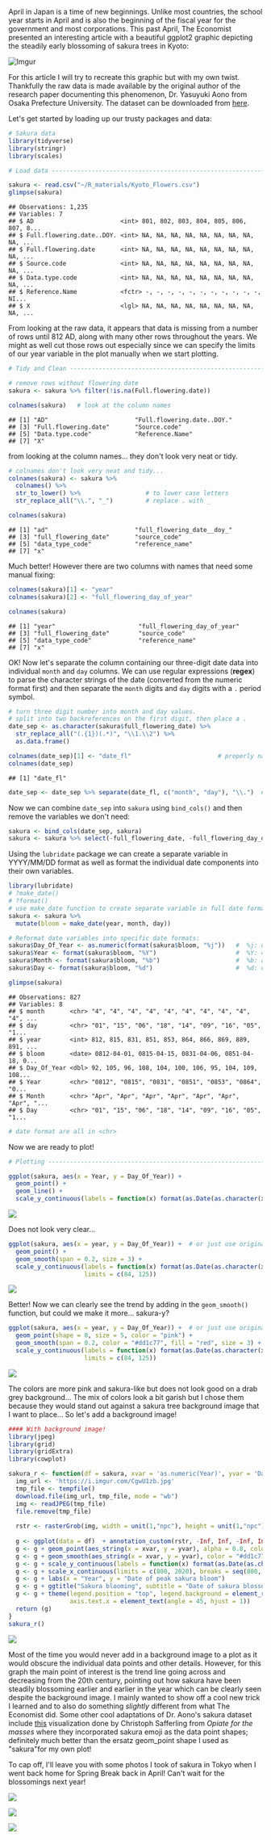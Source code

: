 April in Japan is a time of new beginnings. Unlike most countries, the school year starts in April and is also the beginning of the fiscal year for the government and most corporations. This past April, The Economist presented an interesting article with a beautiful ggplot2 graphic depicting the steadily early blossoming of sakura trees in Kyoto:

![Imgur](https://i.imgur.com/1lGPG0Y.png)

For this article I will try to recreate this graphic but with my own twist. Thankfully the raw data is made available by the original author of the research paper documenting this phenomenon, Dr. Yasuyuki Aono from Osaka Prefecture University. The dataset can be downloaded from [here](http://atmenv.envi.osakafu-u.ac.jp/aono/kyophenotemp4/).

Let's get started by loading up our trusty packages and data:

``` r
# Sakura data
library(tidyverse)
library(stringr)
library(scales)

# Load data ---------------------------------------------------------------

sakura <- read.csv("~/R_materials/Kyoto_Flowers.csv")
glimpse(sakura)
```

    ## Observations: 1,235
    ## Variables: 7
    ## $ AD                        <int> 801, 802, 803, 804, 805, 806, 807, 8...
    ## $ Full.flowering.date..DOY. <int> NA, NA, NA, NA, NA, NA, NA, NA, NA, ...
    ## $ Full.flowering.date       <int> NA, NA, NA, NA, NA, NA, NA, NA, NA, ...
    ## $ Source.code               <int> NA, NA, NA, NA, NA, NA, NA, NA, NA, ...
    ## $ Data.type.code            <int> NA, NA, NA, NA, NA, NA, NA, NA, NA, ...
    ## $ Reference.Name            <fctr> -, -, -, -, -, -, -, -, -, -, -, NI...
    ## $ X                         <lgl> NA, NA, NA, NA, NA, NA, NA, NA, NA, ...

From looking at the raw data, it appears that data is missing from a number of rows until 812 AD, along with many other rows throughout the years. We might as well cut those rows out especially since we can specify the limits of our year variable in the plot manually when we start plotting.

``` r
# Tidy and Clean ----------------------------------------------------------

# remove rows without flowering date
sakura <- sakura %>% filter(!is.na(Full.flowering.date))

colnames(sakura)   # look at the column names
```

    ## [1] "AD"                        "Full.flowering.date..DOY."
    ## [3] "Full.flowering.date"       "Source.code"              
    ## [5] "Data.type.code"            "Reference.Name"           
    ## [7] "X"

from looking at the column names... they don't look very neat or tidy.

``` r
# colnames don't look very neat and tidy...
colnames(sakura) <- sakura %>% 
  colnames() %>% 
  str_to_lower() %>%                  # to lower case letters
  str_replace_all("\\.", "_")         # replace . with _

colnames(sakura)
```

    ## [1] "ad"                        "full_flowering_date__doy_"
    ## [3] "full_flowering_date"       "source_code"              
    ## [5] "data_type_code"            "reference_name"           
    ## [7] "x"

Much better! However there are two columns with names that need some manual fixing:

``` r
colnames(sakura)[1] <- "year"
colnames(sakura)[2] <- "full_flowering_day_of_year"

colnames(sakura)
```

    ## [1] "year"                       "full_flowering_day_of_year"
    ## [3] "full_flowering_date"        "source_code"               
    ## [5] "data_type_code"             "reference_name"            
    ## [7] "x"

OK! Now let's separate the column containing our three-digit date data into individual `month` and `day` columns. We can use regular expressions (**regex**) to parse the character strings of the date (converted from the numeric format first) and then separate the `month` digits and `day` digits with a `.` period symbol.

``` r
# turn three digit number into month and day values.
# split into two backreferences on the first digit, then place a .
date_sep <- as.character(sakura$full_flowering_date) %>% 
  str_replace_all("(.{1})(.*)", "\\1.\\2") %>% 
  as.data.frame()

colnames(date_sep)[1] <- "date_fl"                        # properly name column
colnames(date_sep)
```

    ## [1] "date_fl"

``` r
date_sep <- date_sep %>% separate(date_fl, c("month", "day"), "\\.")  # separate into 'month' and 'day' columns by '.'
```

Now we can combine `date_sep` into `sakura` using `bind_cols()` and then remove the variables we don't need:

``` r
sakura <- bind_cols(date_sep, sakura)   
sakura <- sakura %>% select(-full_flowering_date, -full_flowering_day_of_year, -x, -data_type_code, -reference_name, -source_code)  
```

Using the `lubridate` package we can create a separate variable in YYYY/MM/DD format as well as format the individual date components into their own variables.

``` r
library(lubridate)
# ?make_date()
# ?format()
# use make_date function to create separate variable in full date format
sakura <- sakura %>% 
  mutate(bloom = make_date(year, month, day))

# Reformat date variables into specific date formats:
sakura$Day_Of_Year <- as.numeric(format(sakura$bloom, "%j"))   #  %j: decimal day of the year
sakura$Year <- format(sakura$bloom, "%Y")                      #  %Y: 4 digit year
sakura$Month <- format(sakura$bloom, "%b")                     #  %b: abbreviated month
sakura$Day <- format(sakura$bloom, "%d")                       #  %d: decimal date

glimpse(sakura)
```

    ## Observations: 827
    ## Variables: 8
    ## $ month       <chr> "4", "4", "4", "4", "4", "4", "4", "4", "4", "4", ...
    ## $ day         <chr> "01", "15", "06", "18", "14", "09", "16", "05", "1...
    ## $ year        <int> 812, 815, 831, 851, 853, 864, 866, 869, 889, 891, ...
    ## $ bloom       <date> 0812-04-01, 0815-04-15, 0831-04-06, 0851-04-18, 0...
    ## $ Day_Of_Year <dbl> 92, 105, 96, 108, 104, 100, 106, 95, 104, 109, 108...
    ## $ Year        <chr> "0812", "0815", "0831", "0851", "0853", "0864", "0...
    ## $ Month       <chr> "Apr", "Apr", "Apr", "Apr", "Apr", "Apr", "Apr", "...
    ## $ Day         <chr> "01", "15", "06", "18", "14", "09", "16", "05", "1...

``` r
# date format are all in <chr>
```

Now we are ready to plot!

``` r
# Plotting ----------------------------------------------------------------

ggplot(sakura, aes(x = Year, y = Day_Of_Year)) +
  geom_point() +
  geom_line() +
  scale_y_continuous(labels = function(x) format(as.Date(as.character(x), "%j"), "%d-%b"))
```

![](../assets/2017-09-10-sakura-bloom_files/unnamed-chunk-8-1.png)

Does not look very clear...

``` r
ggplot(sakura, aes(x = year, y = Day_Of_Year)) +  # or just use original 'year' variable...
  geom_point() +
  geom_smooth(span = 0.2, size = 3) +
  scale_y_continuous(labels = function(x) format(as.Date(as.character(x), "%j"), "%b-%d"),
                     limits = c(84, 125))
```

![](../assets/2017-09-10-sakura-bloom_files/unnamed-chunk-9-1.png)

Better! Now we can clearly see the trend by adding in the `geom_smooth()` function, but could we make it more... sakura-y?

``` r
ggplot(sakura, aes(x = year, y = Day_Of_Year)) +  # or just use original 'year' variable...
  geom_point(shape = 8, size = 5, color = "pink") +
  geom_smooth(span = 0.2, color = "#dd1c77", fill = "red", size = 3) +
  scale_y_continuous(labels = function(x) format(as.Date(as.character(x), "%j"), "%b-%d"),
                     limits = c(84, 125))
```

![](../assets/2017-09-10-sakura-bloom_files/unnamed-chunk-10-1.png)

The colors are more pink and sakura-like but does not look good on a drab grey background...
The mix of colors look a bit garish but I chose them because they would stand out against a sakura tree background image that I want to place...
So let's add a background image!

``` r
#### With background image!
library(jpeg)
library(grid)
library(gridExtra)
library(cowplot)

sakura_r <- function(df = sakura, xvar = 'as.numeric(Year)', yvar = 'Day_Of_Year') {
  img_url <- 'https://i.imgur.com/CgwU1zb.jpg'
  tmp_file <- tempfile()
  download.file(img_url, tmp_file, mode = "wb")
  img <- readJPEG(tmp_file)
  file.remove(tmp_file)
  
  rstr <- rasterGrob(img, width = unit(1,"npc"), height = unit(1,"npc"), interpolate = FALSE)
  
  g <- ggplot(data = df)  + annotation_custom(rstr, -Inf, Inf, -Inf, Inf)
  g <- g + geom_point(aes_string(x = xvar, y = yvar), alpha = 0.8, color = "pink", shape = 8)
  g <- g + geom_smooth(aes_string(x = xvar, y = yvar), color = "#dd1c77", span = 0.2, size = 2.5, fill = "#f768a1", alpha = 0.7)
  g <- g + scale_y_continuous(labels = function(x) format(as.Date(as.character(x), "%j"), "%d-%b"))
  g <- g + scale_x_continuous(limits = c(800, 2020), breaks = seq(800, 2000, 200))
  g <- g + labs(x = "Year", y = "Date of peak sakura bloom")
  g <- g + ggtitle("Sakura blooming", subtitle = "Date of sakura blossoming in Kyoto (800-2015 CE)")
  g <- g + theme(legend.position = "top", legend.background = element_rect(color = "black"),
                 axis.text.x = element_text(angle = 45, hjust = 1))
  return (g)
}
sakura_r()
```

![](../assets/2017-09-10-sakura-bloom_files/unnamed-chunk-11-1.png)

Most of the time you would never add in a background image to a plot as it would obscure the individual data points and other details. However, for this graph the main point of interest is the trend line going across and decreasing from the 20th century, pointing out how sakura have been steadily blossoming earlier and earlier in the year which can be clearly seen despite the background image. I mainly wanted to show off a cool new trick I learned and to also do something *slightly* different from what The Economist did. Some other cool adaptations of Dr. Aono's sakura dataset include [this](http://opiateforthemass.es/articles/sakura/) visualization done by Christoph Safferling from *Opiate for the masses* where they incorporated sakura emoji as the data point shapes; definitely much better than the ersatz geom\_point shape I used as "sakura"for my own plot!

To cap off, I'll leave you with some photos I took of sakura in Tokyo when I went back home for Spring Break back in April! Can't wait for the blossomings next year!



![](https://i.imgur.com/mGb9bms.jpg)   


![](https://i.imgur.com/i2z7d4y.jpg)  


![](https://i.imgur.com/fXEmtzx.jpg)  
